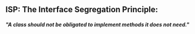 ## ISP: The Interface Segregation Principle:

#### _"A class should not be obligated to implement methods it does not need."_
 




